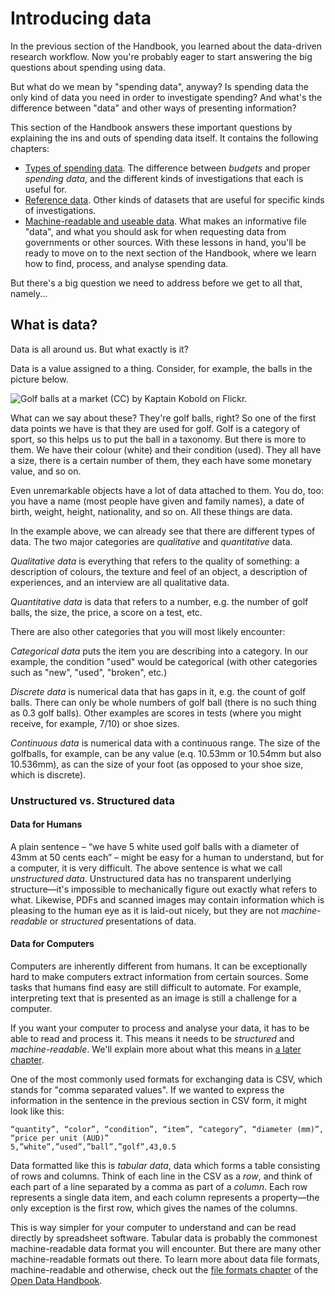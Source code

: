 # Introducing data

In the previous section of the Handbook, you learned about the data-driven research workflow. Now you're probably eager to start answering the big questions about spending using data.

But what do we mean by "spending data", anyway? Is spending data the only kind of data you need in order to investigate spending? And what's the difference between "data" and other ways of presenting information?

This section of the Handbook answers these important questions by explaining the ins and outs of spending data itself. It contains the following chapters:

* [Types of spending data](../types-of-spending-data/). The difference between *budgets* and proper *spending data*, and the different kinds of investigations that each is useful for.
* [Reference data](../reference-data/). Other kinds of datasets that are useful for specific kinds of investigations.
* [Machine-readable and useable data](../machine-readable-data/). What makes an informative file "data", and what you should ask for when requesting data from governments or other sources.
With these lessons in hand, you'll be ready to move on to the next section of the Handbook, where we learn how to find, process, and analyse spending data.
 
But there's a big question we need to address before we get to all that, namely...

## What is data?

Data is all around us. But what exactly is it?

Data is a value assigned to a thing. Consider, for example, the balls in the picture below.

![Golf balls at a market (CC) by Kaptain Kobold on Flickr.](http://farm9.staticflickr.com/8301/7871270682_ded37461a0_o_d.jpg)

What can we say about these? They're golf balls, right? So one of the first data points we have is that they are used for golf. Golf is a category of sport, so this helps us to put the ball in a taxonomy. But there is more to them. We have their colour (white) and their condition (used). They all have a size, there is a certain number of them, they each have some monetary value, and so on.

Even unremarkable objects have a lot of data attached to them. You do, too: you have a name (most people have given and family names), a date of birth, weight, height, nationality, and so on. All these things are data.

In the example above, we can already see that there are different types of data. The two major categories are *qualitative* and *quantitative* data.

*Qualitative data* is everything that refers to the quality of something: a description of colours, the texture and feel of an object, a description of experiences, and an interview are all qualitative data.

*Quantitative data* is data that refers to a number, e.g. the number of golf balls, the size, the price, a score on a test, etc.

There are also other categories that you will most likely encounter:

*Categorical data* puts the item you are describing into a category. In our example, the condition "used" would be categorical (with other categories such as "new", "used", "broken", etc.)

*Discrete data* is numerical data that has gaps in it, e.g. the count of golf balls. There can only be whole numbers of golf ball (there is no such thing as 0.3 golf balls). Other examples are scores in tests (where you might receive, for example, 7/10) or shoe sizes.

*Continuous data* is numerical data with a continuous range. The size of the golfballs, for example, can be any value (e.q. 10.53mm or 10.54mm but also 10.536mm), as can the size of your foot (as opposed to your shoe size, which is discrete).

### Unstructured vs. Structured data

#### Data for Humans

A plain sentence – “we have 5 white used golf balls with a diameter of 43mm at 50 cents each” – might be easy for a human to understand, but for a computer, it is very difficult. The above sentence is what we call *unstructured data*. Unstructured data has no transparent underlying structure—it's impossible to mechanically figure out exactly what refers to what. Likewise, PDFs and scanned images may contain information which is pleasing to the human eye as it is laid-out nicely, but they are not *machine-readable* or *structured* presentations of data.

#### Data for Computers

Computers are inherently different from humans. It can be exceptionally hard to make computers extract information from certain sources. Some tasks that humans find easy are still difficult to automate. For example, interpreting text that is presented as an image is still a challenge for a computer.

If you want your computer to process and analyse your data, it has to be able to read and process it. This means it needs to be *structured* and *machine-readable*. We'll explain more about what this means in [a later chapter](../machine-readable-data/).

One of the most commonly used formats for exchanging data is CSV, which stands for "comma separated values". If we wanted to express the information in the sentence in the previous section in CSV form, it might look like this:

    “quantity”, “color”, “condition”, “item”, “category”, “diameter (mm)”, “price per unit (AUD)”
    5,”white”,”used”,”ball”,”golf”,43,0.5

Data formatted like this is *tabular data*, data which forms a table consisting of rows and columns. Think of each line in the CSV as a *row*, and think of each part of a line separated by a comma as part of a *column*. Each row represents a single data item, and each column represents a property—the only exception is the first row, which gives the names of the columns.

This is way simpler for your computer to understand and can be read directly by spreadsheet software. Tabular data is probably the commonest machine-readable data format you will encounter. But there are many other machine-readable formats out there. To learn more about data file formats, machine-readable and otherwise, check out the [file formats chapter](http://opendatahandbook.org/en/appendices/file-formats.html) of the [Open Data Handbook](http://opendatahandbook.org/en/appendices/file-formats.html).